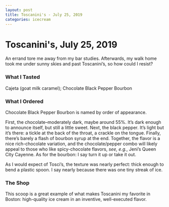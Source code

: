```yaml
---
layout: post
title: Toscanini's - July 25, 2019
categories: icecream
---
```


# Toscanini's, July 25, 2019

An errand tore me away from my bar studies. Afterwards, my walk home took me under sunny skies and past Toscanini’s, so how could I resist?

### What I Tasted
Cajeta (goat milk caramel); Chocolate Black Pepper Bourbon

### What I Ordered  
Chocolate Black Pepper Bourbon is named by order of appearance.

First, the chocolate–moderately dark, maybe around 55%. It’s dark enough to announce itself, but still a little sweet. Next, the black pepper. It’s light but it’s there: a tickle at the back of the throat, a crackle on the tongue. Finally, there’s barely a flash of bourbon syrup at the end. Together, the flavor is a nice rich-chocolate variation, and the chocolate/pepper combo will likely appeal to those who like spicy-chocolate flavors, *see, e.g.*, Jeni’s Queen City Cayenne. As for the bourbon: I say turn it up or take it out.

As I would expect of Tosci’s, the texture was nearly perfect: thick enough to bend a plastic spoon. I say nearly because there was one tiny streak of ice.

### The Shop
This scoop is a great example of what makes Toscanini my favorite in Boston: high-quality ice cream in an inventive, well-executed flavor.

